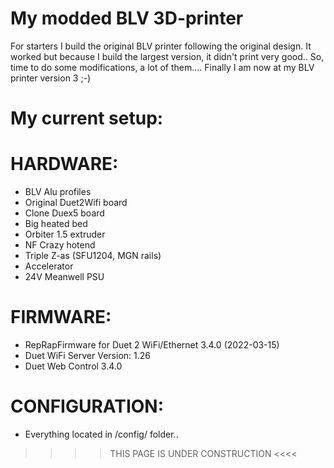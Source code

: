 # My modded BLV 3D-printer

For starters I build the original BLV printer following the original design.
It worked but because I build the largest version, it didn't print very good..
So, time to do some modifications, a lot of them....  Finally I am now at my BLV printer version 3 ;-)

# <strong>My current setup:</strong> 

# HARDWARE:
* BLV Alu profiles
* Original Duet2Wifi board
* Clone Duex5 board
* Big heated bed
* Orbiter 1.5 extruder
* NF Crazy hotend
* Triple Z-as (SFU1204, MGN rails)
* Accelerator
* 24V Meanwell PSU

# FIRMWARE:
* RepRapFirmware for Duet 2 WiFi/Ethernet 3.4.0 (2022-03-15)
* Duet WiFi Server Version: 1.26
* Duet Web Control 3.4.0


# CONFIGURATION:

* Everything located in /config/ folder..

>>>> THIS PAGE IS UNDER CONSTRUCTION <<<<  
